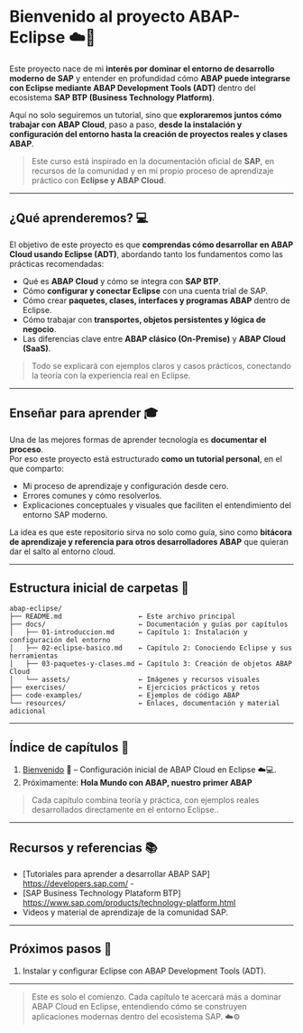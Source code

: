 # Bienvenido al proyecto ABAP-Eclipse ☁️🧩

Este proyecto nace de mi **interés por dominar el entorno de desarrollo moderno de SAP** y entender en profundidad cómo **ABAP puede integrarse con Eclipse mediante ABAP Development Tools (ADT)** dentro del ecosistema **SAP BTP (Business Technology Platform)**.

Aquí no solo seguiremos un tutorial, sino que **exploraremos juntos cómo trabajar con ABAP Cloud**, paso a paso, **desde la instalación y configuración del entorno hasta la creación de proyectos reales y clases ABAP**.

> Este curso está inspirado en la documentación oficial de **SAP**, en recursos de la comunidad y en mi propio proceso de aprendizaje práctico con **Eclipse y ABAP Cloud**.

---

## ¿Qué aprenderemos? 💻

El objetivo de este proyecto es que **comprendas cómo desarrollar en ABAP Cloud usando Eclipse (ADT)**, abordando tanto los fundamentos como las prácticas recomendadas:

- Qué es **ABAP Cloud** y cómo se integra con **SAP BTP**.
- Cómo **configurar y conectar Eclipse** con una cuenta trial de SAP.
- Cómo crear **paquetes, clases, interfaces y programas ABAP** dentro de Eclipse.
- Cómo trabajar con **transportes, objetos persistentes y lógica de negocio**.
- Las diferencias clave entre **ABAP clásico (On-Premise)** y **ABAP Cloud (SaaS)**.

> Todo se explicará con ejemplos claros y casos prácticos, conectando la teoría con la experiencia real en Eclipse.

---

## Enseñar para aprender 🎓

Una de las mejores formas de aprender tecnología es **documentar el proceso**.  
Por eso este proyecto está estructurado **como un tutorial personal**, en el que comparto:

- Mi proceso de aprendizaje y configuración desde cero.
- Errores comunes y cómo resolverlos.
- Explicaciones conceptuales y visuales que faciliten el entendimiento del entorno SAP moderno.

La idea es que este repositorio sirva no solo como guía, sino como **bitácora de aprendizaje y referencia para otros desarrolladores ABAP** que quieran dar el salto al entorno cloud.

---

## Estructura inicial de carpetas 📂

```text
abap-eclipse/
├── README.md                   ← Este archivo principal
├── docs/                       ← Documentación y guías por capítulos
│   ├── 01-introduccion.md      ← Capítulo 1: Instalación y configuración del entorno
│   ├── 02-eclipse-basico.md    ← Capítulo 2: Conociendo Eclipse y sus herramientas
│   ├── 03-paquetes-y-clases.md ← Capítulo 3: Creación de objetos ABAP Cloud
│   └── assets/                 ← Imágenes y recursos visuales
├── exercises/                  ← Ejercicios prácticos y retos
├── code-examples/              ← Ejemplos de código ABAP
└── resources/                  ← Enlaces, documentación y material adicional
```

---

## Índice de capítulos 📖

1. [Bienvenido](docs/01-Introduccion.md) 📝 – Configuración inicial de ABAP Cloud en Eclipse ☁️💻.
2. Próximamente: **Hola Mundo con ABAP, nuestro primer ABAP**

> Cada capítulo combina teoría y práctica, con ejemplos reales desarrollados directamente en el entorno Eclipse..

---

## Recursos y referencias 📚

- [Tutoriales para aprender a desarrollar ABAP SAP] https://developers.sap.com/ -
- [SAP Business Technology Plataform BTP] https://www.sap.com/products/technology-platform.html
- Videos y material de aprendizaje de la comunidad SAP.

---

## Próximos pasos 🚀

1. Instalar y configurar Eclipse con ABAP Development Tools (ADT).

---

> Este es solo el comienzo. Cada capítulo te acercará más a dominar ABAP Cloud en Eclipse, entendiendo cómo se construyen aplicaciones modernas dentro del ecosistema SAP. ☁️⚙️
